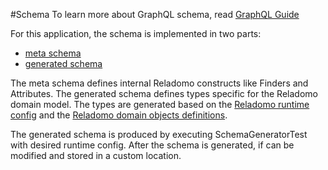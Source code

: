 #Schema
To learn more about GraphQL schema, read [GraphQL Guide](https://developer.github.com/v4/guides/)

For this application, the schema is implemented in two parts:
* [meta schema](../graphql-reladomo/src/main/resources/meta.graphqls)
* [generated schema](../graphql-reladomo-test-service/target/classes/sample.graphqls)

The meta schema defines internal Reladomo constructs like Finders and Attributes. 
The generated schema defines types specific for the Reladomo domain model.
The types are generated based on the [Reladomo runtime config](../graphql-reladomo-test-service/src/main/resources/TestReladomoRuntimeConfig.xml)
and the [Reladomo domain objects definitions](../graphql-reladomo-test-service/src/main/resources/reladomo/models/ReladomoClassList.xml).

The generated schema is produced by executing SchemaGeneratorTest with desired runtime config.
After the schema is generated, if can be modified and stored in a custom location.